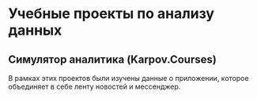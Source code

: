 # Учебные проекты по анализу данных

## Симулятор аналитика (Karpov.Courses)

В рамках этих проектов были изучены данные о приложении, которое объединяет в себе ленту новостей и мессенджер.


